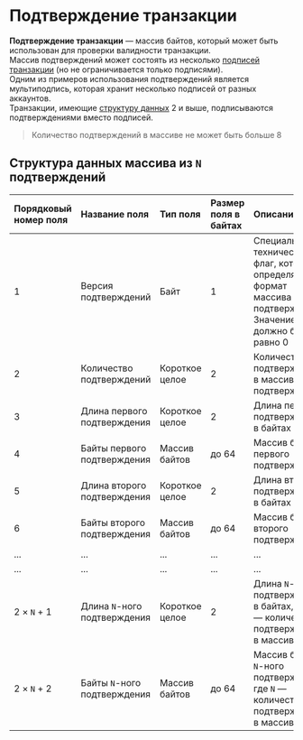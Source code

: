 # Подтверждение транзакции

**Подтверждение транзакции** — массив байтов, который может быть использован для проверки валидности транзакции.
<br>Массив подтверждений может состоять из несколько [подписей транзакции](/blockchain/transaction-signature.md) (но не ограничивается только подписями).
<br>Одним из примеров использования подтверждений является мультиподпись, которая хранит несколько подписей от разных аккаунтов.
<br>Транзакции, имеющие [структуру данных](/ru/blockchain/transaction-data-structure.md) 2 и выше, подписываются подтверждениями вместо подписей.

> Количество подтверждений в массиве не может быть больше 8 

## Структура данных массива из `N` подтверждений

| Порядковый номер поля | Название поля | Тип поля | Размер поля в байтах | Описание поля |
| :--- | :--- | :--- | :--- | :--- |
| 1 | Версия подтверждений | Байт | 1 | Специальный технический флаг, который определяет формат массива подтверждений. <br>Значение должно быть равно 0 |
| 2 | Количество подтверждений | Короткое целое | 2 | Количество `N` подтверждений в массиве подтверждений |
| 3 | Длина первого подтверждения | Короткое целое | 2 | Длина первого подтверждения в байтах |
| 4 | Байты первого подтверждения | Массив байтов | до 64 | Массив байтов первого подтверждения |
| 5 | Длина второго подтверждения | Короткое целое | 2 | Длина второго подтверждения в байтах |
| 6 | Байты второго подтверждения | Массив байтов | до 64 | Массив байтов второго подтверждения |
| ... | ... | ... | ... | ... |
| ... | ... | ... | ... | ... |
| 2 × `N` + 1 | Длина `N`-ного подтверждения | Короткое целое | 2 | Длина `N`-ного подтверждения в байтах, где `N` — количество подтверждений в массиве |
| 2 × `N` + 2 | Байты `N`-ного подтверждения | Массив байтов | до 64 | Массив байтов `N`-ного подтверждения, где `N` — количество подтверждений в массиве |
